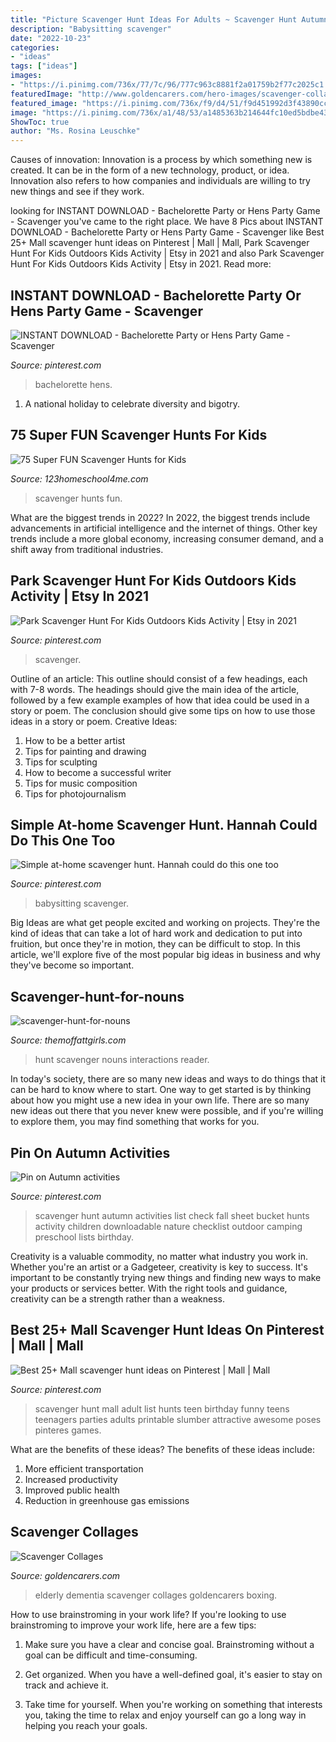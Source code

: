 ```yaml
---
title: "Picture Scavenger Hunt Ideas For Adults ~ Scavenger Hunt Autumn Activities List Check Fall Sheet Bucket Hunts Activity Children Downloadable Nature Checklist Outdoor Camping Preschool Lists Birthday"
description: "Babysitting scavenger"
date: "2022-10-23"
categories:
- "ideas"
tags: ["ideas"]
images:
- "https://i.pinimg.com/736x/77/7c/96/777c963c8881f2a01759b2f77c2025c1.jpg"
featuredImage: "http://www.goldencarers.com/hero-images/scavenger-collages_pinterest.jpg"
featured_image: "https://i.pinimg.com/736x/f9/d4/51/f9d451992d3f43890cc2d73c2045338f.jpg"
image: "https://i.pinimg.com/736x/a1/48/53/a1485363b214644fc10ed5bdbe4339af.jpg"
ShowToc: true
author: "Ms. Rosina Leuschke"
---
```



Causes of innovation:
Innovation is a process by which something new is created. It can be in the form of a new technology, product, or idea. Innovation also refers to how companies and individuals are willing to try new things and see if they work.

	

		
looking for INSTANT DOWNLOAD - Bachelorette Party or Hens Party Game - Scavenger you've came to the right place. We have 8 Pics about INSTANT DOWNLOAD - Bachelorette Party or Hens Party Game - Scavenger like Best 25+ Mall scavenger hunt ideas on Pinterest | Mall | Mall, Park Scavenger Hunt For Kids Outdoors Kids Activity | Etsy in 2021 and also Park Scavenger Hunt For Kids Outdoors Kids Activity | Etsy in 2021. Read more:
		
    
## INSTANT DOWNLOAD - Bachelorette Party Or Hens Party Game - Scavenger

<img loading=lazy src="https://i.pinimg.com/736x/f9/d4/51/f9d451992d3f43890cc2d73c2045338f.jpg" onerror="this.onerror=null;this.src='https://tse3.mm.bing.net/th?id=OIP.RH3iREmlrQfa7Y3il6jAoQHaLc&amp;pid=15.1';" alt="INSTANT DOWNLOAD - Bachelorette Party or Hens Party Game - Scavenger">

_Source: pinterest.com_

>bachelorette hens. 

	

1. A national holiday to celebrate diversity and bigotry.

    
## 75 Super FUN Scavenger Hunts For Kids

<img loading=lazy src="https://www.123homeschool4me.com/wp-content/uploads/2020/10/Scavenger-Hunts-for-Kids.jpg" onerror="this.onerror=null;this.src='https://tse3.mm.bing.net/th?id=OIP.OehDCsFf32ocvVvav9mQZwHaLH&amp;pid=15.1';" alt="75 Super FUN Scavenger Hunts for Kids">

_Source: 123homeschool4me.com_

>scavenger hunts fun. 

	

What are the biggest trends in 2022?
In 2022, the biggest trends include advancements in artificial intelligence and the internet of things. Other key trends include a more global economy, increasing consumer demand, and a shift away from traditional industries.

    
## Park Scavenger Hunt For Kids Outdoors Kids Activity | Etsy In 2021

<img loading=lazy src="https://i.pinimg.com/736x/a1/48/53/a1485363b214644fc10ed5bdbe4339af.jpg" onerror="this.onerror=null;this.src='https://tse4.mm.bing.net/th?id=OIP.cPOG-PZuTFA_jRIeUa3zAAHaLG&amp;pid=15.1';" alt="Park Scavenger Hunt For Kids Outdoors Kids Activity | Etsy in 2021">

_Source: pinterest.com_

>scavenger. 

	

Outline of an article: This outline should consist of a few headings, each with 7-8 words. The headings should give the main idea of the article, followed by a few example examples of how that idea could be used in a story or poem. The conclusion should give some tips on how to use those ideas in a story or poem.
Creative Ideas:

1. How to be a better artist 
2. Tips for painting and drawing 
3. Tips for sculpting 
4. How to become a successful writer 
5. Tips for music composition 
6. Tips for photojournalism 

    
## Simple At-home Scavenger Hunt. Hannah Could Do This One Too

<img loading=lazy src="https://i.pinimg.com/736x/54/91/ce/5491cedbf7e2bed8da37ae21d5d55f9c.jpg" onerror="this.onerror=null;this.src='https://tse2.mm.bing.net/th?id=OIP.BuCZhHbbvYzzBCaEChrSXwAAAA&amp;pid=15.1';" alt="Simple at-home scavenger hunt. Hannah could do this one too">

_Source: pinterest.com_

>babysitting scavenger. 

	

Big Ideas are what get people excited and working on projects. They're the kind of ideas that can take a lot of hard work and dedication to put into fruition, but once they're in motion, they can be difficult to stop. In this article, we'll explore five of the most popular big ideas in business and why they've become so important.

    
## Scavenger-hunt-for-nouns

<img loading=lazy src="http://themoffattgirls.com/wp-content/uploads/2016/10/scavenger-hunt-for-nouns.jpg" onerror="this.onerror=null;this.src='https://tse1.mm.bing.net/th?id=OIP.bLQeVXRSibtULu9AvyoQUgHaLH&amp;pid=15.1';" alt="scavenger-hunt-for-nouns">

_Source: themoffattgirls.com_

>hunt scavenger nouns interactions reader. 

	

In today's society, there are so many new ideas and ways to do things that it can be hard to know where to start. One way to get started is by thinking about how you might use a new idea in your own life. There are so many new ideas out there that you never knew were possible, and if you're willing to explore them, you may find something that works for you.

    
## Pin On Autumn Activities

<img loading=lazy src="https://i.pinimg.com/736x/fb/64/82/fb648275ca20bcf6bc3eb6a4ea73f870--autumn-activities-kids-work.jpg" onerror="this.onerror=null;this.src='https://tse1.mm.bing.net/th?id=OIP.70AMa9_-E2X3RjwGloLOpQHaJ5&amp;pid=15.1';" alt="Pin on Autumn activities">

_Source: pinterest.com_

>scavenger hunt autumn activities list check fall sheet bucket hunts activity children downloadable nature checklist outdoor camping preschool lists birthday. 

	

Creativity is a valuable commodity, no matter what industry you work in. Whether you're an artist or a Gadgeteer, creativity is key to success. It's important to be constantly trying new things and finding new ways to make your products or services better. With the right tools and guidance, creativity can be a strength rather than a weakness.

    
## Best 25+ Mall Scavenger Hunt Ideas On Pinterest | Mall | Mall

<img loading=lazy src="https://i.pinimg.com/736x/77/7c/96/777c963c8881f2a01759b2f77c2025c1.jpg" onerror="this.onerror=null;this.src='https://tse2.mm.bing.net/th?id=OIP.tiKRULRWU7Frs-a7wrJoBQHaMi&amp;pid=15.1';" alt="Best 25+ Mall scavenger hunt ideas on Pinterest | Mall | Mall">

_Source: pinterest.com_

>scavenger hunt mall adult list hunts teen birthday funny teens teenagers parties adults printable slumber attractive awesome poses pinteres games. 

	

What are the benefits of these ideas?
The benefits of these ideas include: 
1. More efficient transportation 
2. Increased productivity 
3. Improved public health 
4. Reduction in greenhouse gas emissions 

    
## Scavenger Collages

<img loading=lazy src="http://www.goldencarers.com/hero-images/scavenger-collages_pinterest.jpg" onerror="this.onerror=null;this.src='https://tse3.mm.bing.net/th?id=OIP.qTNCUmpFZDH6m86ncBJPMAHaKz&amp;pid=15.1';" alt="Scavenger Collages">

_Source: goldencarers.com_

>elderly dementia scavenger collages goldencarers boxing. 

	

How to use brainstroming in your work life?
If you're looking to use brainstroming to improve your work life, here are a few tips:
1. Make sure you have a clear and concise goal. Brainstroming without a goal can be difficult and time-consuming.

2. Get organized. When you have a well-defined goal, it's easier to stay on track and achieve it.

3. Take time for yourself. When you're working on something that interests you, taking the time to relax and enjoy yourself can go a long way in helping you reach your goals.

